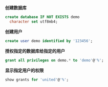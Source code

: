 **创建数据库**
```sql
create database IF NOT EXISTS demo
  character set utf8mb4;
```

**创建用户**
```sql
create user demo identified by '123456';
```


**授权指定的数据库给指定的用户**
```sql
grant all privileges on demo.* to 'demo'@'%';
```

**显示指定用户的权限**
```sql
show grants for 'united'@'%';
```